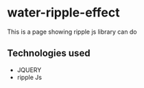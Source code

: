 # water-ripple-effect
This is a page showing ripple js library can do

## Technologies used
* JQUERY
* ripple Js

